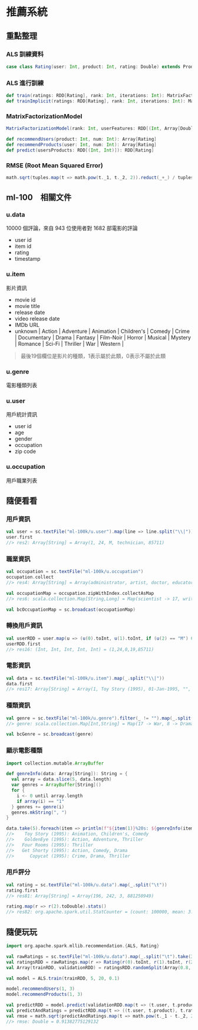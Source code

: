 # 推薦系統

## 重點整理

### ALS 訓練資料
```scala
case class Rating(user: Int, product: Int, rating: Double) extends Product with Serializable
```

### ALS 進行訓練
```scala
def train(ratings: RDD[Rating], rank: Int, iterations: Int): MatrixFactorizationModel
def trainImplicit(ratings: RDD[Rating], rank: Int, iterations: Int): MatrixFactorizationModel
```

### MatrixFactorizationModel
```scala
MatrixFactorizationModel(rank: Int, userFeatures: RDD[(Int, Array[Double])], productFeatures: RDD[(Int, Array[Double])])
```

```scala
def recommendUsers(product: Int, num: Int): Array[Rating]
def recommendProducts(user: Int, num: Int): Array[Rating]
def predict(usersProducts: RDD[(Int, Int)]): RDD[Rating]
```

### RMSE (Root Mean Squared Error)
```scala
math.sqrt(tuples.map(t => math.pow(t._1, t._2, 2)).reduct(_+_) / tuples.count)
```

## ml-100　相關文件

### u.data
10000 個評論，來自 943 位使用者對 1682 部電影的評論
- user id
- item id
- rating
- timestamp

### u.item
影片資訊
- movie id
- movie title 
- release date 
- video release date
- IMDb URL
- unknown | Action | Adventure | Animation | Children's | Comedy | Crime | Documentary | Drama | Fantasy | Film-Noir | Horror | Musical | Mystery | Romance | Sci-Fi | Thriller | War | Western |

> 最後19個欄位是影片的種類，1表示屬於此類，0表示不屬於此類

### u.genre
電影種類列表

### u.user
用戶統計資訊
- user id
- age
- gender
- occupation
- zip code

### u.occupation
用戶職業列表

## 隨便看看

### 用戶資訊
```scala
val user = sc.textFile("ml-100k/u.user").map(line => line.split("\\|"))
user.first
//> res2: Array[String] = Array(1, 24, M, technician, 85711)
```

### 職業資訊
```scala
val occupation = sc.textFile("ml-100k/u.occupation")
occupation.collect
//> res4: Array[String] = Array(administrator, artist, doctor, educator, engineer, entertainment, executive, healthcare, homemaker, lawyer, librarian, marketing, none, other, programmer, retired, salesman, scientist, student, technician, writer)

val occupationMap = occupation.zipWithIndex.collectAsMap
//> res6: scala.collection.Map[String,Long] = Map(scientist -> 17, writer -> 20, doctor -> 2, healthcare -> 7, administrator -> 0, educator -> 3, homemaker -> 8, none -> 12, artist -> 1, salesman -> 16, executive -> 6, programmer -> 14, engineer -> 4, librarian -> 10, technician -> 19, retired -> 15, entertainment -> 5, marketing -> 11, student -> 18, lawyer -> 9, other -> 13)

val bcOccupationMap = sc.broadcast(occupationMap)
```

### 轉換用戶資訊
```scala
val userRDD = user.map(u => (u(0).toInt, u(1).toInt, if (u(2) == "M") 0 else 1, bcOccupationMap.value(u(3)).toInt, u(4).toInt))
userRDD.first
//> res16: (Int, Int, Int, Int, Int) = (1,24,0,19,85711)
```

### 電影資訊
```scala
val data = sc.textFile("ml-100k/u.item").map(_.split("\\|"))
data.first
//> res17: Array[String] = Array(1, Toy Story (1995), 01-Jan-1995, "", http://us.imdb.com/M/title-exact?Toy%20Story%20(1995), 0, 0, 0, 1, 1, 1, 0, 0, 0, 0, 0, 0, 0, 0, 0, 0, 0, 0, 0)
```

### 種類資訊
```scala
val genre = sc.textFile("ml-100k/u.genre").filter(_ != "").map(_.split("\\|")).map(arr => (arr(1).toInt, arr(0))).collectAsMap
//> genre: scala.collection.Map[Int,String] = Map(17 -> War, 8 -> Drama, 11 -> Horror, 2 -> Adventure, 5 -> Comedy, 14 -> Romance, 13 -> Mystery, 4 -> Children's, 16 -> Thriller, 7 -> Documentary, 1 -> Action, 10 -> Film-Noir, 18 -> Western, 9 -> Fantasy, 3 -> Animation, 12 -> Musical, 15 -> Sci-Fi, 6 -> Crime, 0 -> unknown)

val bcGenre = sc.broadcast(genre)
```

### 顯示電影種類
```scala
import collection.mutable.ArrayBuffer

def genreInfo(data: Array[String]): String = {
  val array = data.slice(5, data.length)
  var genres = ArrayBuffer[String]()
  for {
    i <- 0 until array.length
    if array(i) == "1"
  } genres += genre(i)
  genres.mkString(", ")
}

data.take(5).foreach(item => println(f"${item(1)}%20s: ${genreInfo(item)}"))
//>    Toy Story (1995): Animation, Children's, Comedy
//>    GoldenEye (1995): Action, Adventure, Thriller
//>   Four Rooms (1995): Thriller
//>   Get Shorty (1995): Action, Comedy, Drama
//>      Copycat (1995): Crime, Drama, Thriller
```

### 用戶評分
```scala
val rating = sc.textFile("ml-100k/u.data").map(_.split("\t"))
rating.first
//> res81: Array[String] = Array(196, 242, 3, 881250949)

rating.map(r => r(2).toDouble).stats()
//> res82: org.apache.spark.util.StatCounter = (count: 100000, mean: 3.529860, stdev: 1.125668, max: 5.000000, min: 1.000000)
```

## 隨便玩玩
```scala
import org.apache.spark.mllib.recommendation.{ALS, Rating}

val rawRatings = sc.textFile("ml-100k/u.data").map(_.split("\t").take(3))
val ratingsRDD = rawRatings.map(r => Rating(r(0).toInt, r(1).toInt, r(2).toDouble))
val Array(trainRDD, validationRDD) = ratingsRDD.randomSplit(Array(0.8, 0.2))

val model = ALS.train(trainRDD, 5, 20, 0.1)

model.recommendUsers(1, 3)
model.recommendProducts(1, 3)

val predictRDD = model.predict(validationRDD.map(t => (t.user, t.product)))
val predictAndRatings = predictRDD.map(t => ((t.user, t.product), t.rating)).join(validationRDD.map(t => ((t.user, t.product), t.rating))).values
val rmse = math.sqrt(predictAndRatings.map(t => math.pow(t._1 - t._2, 2)).reduce(_+_) / predictAndRatings.count)
//> rmse: Double = 0.91382775129132
```
